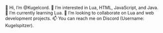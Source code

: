 👋 Hi, I’m @Kugelcord.
👀 I’m interested in Lua, HTML, JavaScript, and Java.
🌱 I’m currently learning Lua.
💞️ I’m looking to collaborate on Lua and web development projects.
📫 You can reach me on Discord (Username: Kugelspitzer).
